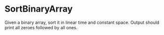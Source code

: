 # SortBinaryArray
 Given a binary array, sort it in linear time and constant space. Output should print all zeroes followed by all ones.

